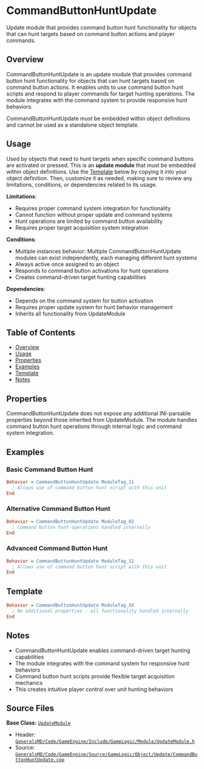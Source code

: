 # CommandButtonHuntUpdate

Update module that provides command button hunt functionality for objects that can hunt targets based on command button actions and player commands.

## Overview

CommandButtonHuntUpdate is an update module that provides command button hunt functionality for objects that can hunt targets based on command button actions. It enables units to use command button hunt scripts and respond to player commands for target hunting operations. The module integrates with the command system to provide responsive hunt behaviors.

CommandButtonHuntUpdate must be embedded within object definitions and cannot be used as a standalone object template.

## Usage

Used by objects that need to hunt targets when specific command buttons are activated or pressed. This is an **update module** that must be embedded within object definitions. Use the [Template](#template) below by copying it into your object definition. Then, customize it as needed, making sure to review any limitations, conditions, or dependencies related to its usage.

**Limitations**:
- Requires proper command system integration for functionality
- Cannot function without proper update and command systems
- Hunt operations are limited by command button availability
- Requires proper target acquisition system integration

**Conditions**:
- Multiple instances behavior: Multiple CommandButtonHuntUpdate modules can exist independently, each managing different hunt systems
- Always active once assigned to an object
- Responds to command button activations for hunt operations
- Creates command-driven target hunting capabilities

**Dependencies**:
- Depends on the command system for button activation
- Requires proper update system for hunt behavior management
- Inherits all functionality from UpdateModule

## Table of Contents

- [Overview](#overview)
- [Usage](#usage)
- [Properties](#properties)
- [Examples](#examples)
- [Template](#template)
- [Notes](#notes)

## Properties

CommandButtonHuntUpdate does not expose any additional INI-parsable properties beyond those inherited from UpdateModule. The module handles command button hunt operations through internal logic and command system integration.

## Examples

### Basic Command Button Hunt
```ini
Behavior = CommandButtonHuntUpdate ModuleTag_11
  ; Allows use of command button hunt script with this unit
End
```

### Alternative Command Button Hunt
```ini
Behavior = CommandButtonHuntUpdate ModuleTag_02
  ; Command button hunt operations handled internally
End
```

### Advanced Command Button Hunt
```ini
Behavior = CommandButtonHuntUpdate ModuleTag_12
  ; Allows use of command button hunt script with this unit
End
```

## Template

```ini
Behavior = CommandButtonHuntUpdate ModuleTag_XX
  ; No additional properties - all functionality handled internally
End
```

## Notes

- CommandButtonHuntUpdate enables command-driven target hunting capabilities
- The module integrates with the command system for responsive hunt behaviors
- Command button hunt scripts provide flexible target acquisition mechanics
- This creates intuitive player control over unit hunting behaviors

## Source Files

**Base Class:** [`UpdateModule`](../../GeneralsMD/Code/GameEngine/Include/GameLogic/Module/UpdateModule.h)

- Header: [`GeneralsMD/Code/GameEngine/Include/GameLogic/Module/UpdateModule.h`](../../GeneralsMD/Code/GameEngine/Include/GameLogic/Module/UpdateModule.h)
- Source: [`GeneralsMD/Code/GameEngine/Source/GameLogic/Object/Update/CommandButtonHuntUpdate.cpp`](../../GeneralsMD/Code/GameEngine/Source/GameLogic/Object/Update/CommandButtonHuntUpdate.cpp)
